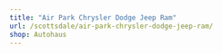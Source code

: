 ```yaml
---
title: "Air Park Chrysler Dodge Jeep Ram"
url: /scottsdale/air-park-chrysler-dodge-jeep-ram/
shop: Autohaus
---
```

